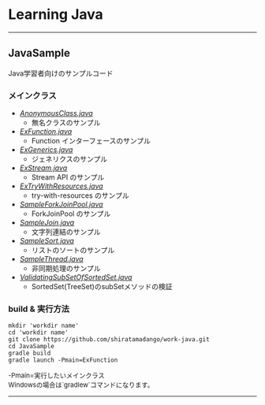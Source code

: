 
# Learning Java

---

## JavaSample
Java学習者向けのサンプルコード

### メインクラス
- [*AnonymousClass.java*](https://github.com/shiratamadango/work-java/blob/master/JavaSample/src/main/java/com/example/AnonymousClass.java)
  - 無名クラスのサンプル
- [*ExFunction.java*](https://github.com/shiratamadango/work-java/blob/master/JavaSample/src/main/java/com/example/ExFunction.java)
  - Function インターフェースのサンプル
- [*ExGenerics.java*](https://github.com/shiratamadango/work-java/blob/master/JavaSample/src/main/java/com/example/ExGenerics.java)
  - ジェネリクスのサンプル
- [*ExStream.java*](https://github.com/shiratamadango/work-java/blob/master/JavaSample/src/main/java/com/example/ExStream.java)
  - Stream API のサンプル
- [*ExTryWithResources.java*](https://github.com/shiratamadango/work-java/blob/master/JavaSample/src/main/java/com/example/ExTryWithResources.java)
  - try-with-resources のサンプル
- [*SampleForkJoinPool.java*](https://github.com/shiratamadango/work-java/blob/master/JavaSample/src/main/java/com/example/SampleForkJoinPool.java)
  - ForkJoinPool のサンプル
- [*SampleJoin.java*](https://github.com/shiratamadango/work-java/blob/master/JavaSample/src/main/java/com/example/SampleJoin.java)
  - 文字列連結のサンプル
- [*SampleSort.java*](https://github.com/shiratamadango/work-java/blob/master/JavaSample/src/main/java/com/example/SampleSort.java)
  - リストのソートのサンプル
- [*SampleThread.java*](https://github.com/shiratamadango/work-java/blob/master/JavaSample/src/main/java/com/example/SampleThread.java)
  - 非同期処理のサンプル
- [*ValidatingSubSetOfSortedSet.java*](https://github.com/shiratamadango/work-java/blob/master/JavaSample/src/main/java/com/example/ValidatingSubSetOfSortedSet.java)
  - SortedSet(TreeSet)のsubSetメソッドの検証

### build & 実行方法
```
mkdir 'workdir name'
cd 'workdir name'
git clone https://github.com/shiratamadango/work-java.git
cd JavaSample
gradle build
gradle launch -Pmain=ExFunction
```
<font size="2pt">
-Pmain=実行したいメインクラス
</font>
</br>
<font size="2pt">
Windowsの場合は`gradlew`コマンドになります。
</font>


---
